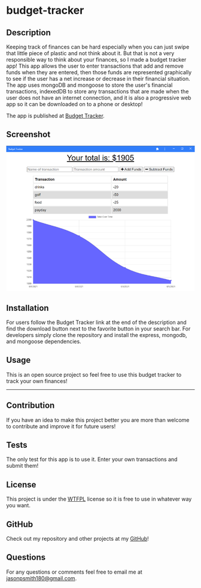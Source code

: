 # budget-tracker

## Description
Keeping track of finances can be hard especially when you can just swipe that little piece of plastic and not think about it. But that is not a very responsible way to think about your finances, so I made a budget tracker app! This app allows the user to enter transactions that add and remove funds when they are entered, then those funds are represented graphically to see if the user has a net increase or decrease in their financial situation. The app uses mongoDB and mongoose to store the user's financial transactions, indexedDB to store any transactions that are made when the user does not have an internet connection, and it is also a progressive web app so it can be downloaded on to a phone or desktop!  

The app is published at [Budget Tracker](https://cryptic-eyrie-12746.herokuapp.com/).

## Screenshot
![Site Screen Shot](./public/img/screenshot.png)


## Installation
For users follow the Budget Tracker link at the end of the description and find the download button next to the favorite button in your search bar.
For developers simply clone the repository and install the express, mongodb, and mongoose dependencies.

## Usage
This is an open source project so feel free to use this budget tracker to track your own finances!

***

## Contribution
If you have an idea to make this project better you are more than welcome to contribute and improve it for future users!

## Tests
The only test for this app is to use it. Enter your own transactions and submit them!

## License
This project is under the [WTFPL](http://www.wtfpl.net/about/) license so it is free to use in whatever way you want.

## GitHub
Check out my repository and other projects at my [GitHub](https://github.com/jasonpsmith180)!

## Questions
For any questions or comments feel free to email me at jasonpsmith180@gmail.com.